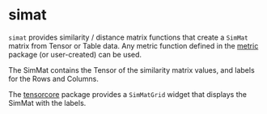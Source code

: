 # simat

`simat` provides similarity / distance matrix functions that create a `SimMat` matrix from Tensor or Table data.  Any metric function defined in the [metric](../metric) package (or user-created) can be used.

The SimMat contains the Tensor of the similarity matrix values, and labels for the Rows and Columns.

The [tensorcore](../tensorcore) package provides a `SimMatGrid` widget that displays the SimMat with the labels.

